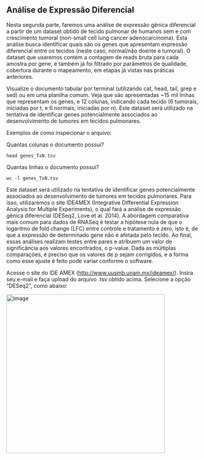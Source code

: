 ## Análise de Expressão Diferencial

Nesta segunda parte, faremos uma análise de expressão gênica diferencial a partir
de um dataset obtido de tecido pulmonar de humanos sem e com crescimento
tumoral (non-small cell lung cancer adenocarcinoma). Esta análise busca identificar
quais são os genes que apresentam expressão diferencial entre os tecidos (neste
caso, normal/não doente e tumoral). O dataset que usaremos contém a contagem
de reads bruta para cada amostra por gene, e também já foi filtrado por parâmetros
de qualidade, cobertura durante o mapeamento, em etapas já vistas nas práticas
anteriores.

Visualize o documento tabular por terminal (utilizando cat, head, tail, grep e sed) ou em uma planilha comum. Veja que são apresentadas ~15 mil linhas que representam os genes, e 12 colunas, indicando cada tecido (6 tumorais, iniciadas por t, e 6 normais, iniciadas por n). Este dataset será utilizado na tentativa de identificar genes potencialmente associados ao desenvolvimento de tumores em tecidos pulmonares.

Exemplos de como inspecionar o arquivo:

Quantas colunas o documento possui?
```
head genes_TxN.tsv
```

Quantas linhas o documento possui?
```
wc -l genes_TxN.tsv
```

Este dataset será utilizado na tentativa de identificar genes potencialmente associados ao desenvolvimento de tumores em tecidos pulmonares. Para isso, utilizaremos o site IDEAMEX (Integrative Differential Expression Analysis for Multiple Experiments), o qual fará a análise de expressão gênica diferencial (DESeq2, Love et al. 2014). A abordagem comparativa mais comum para dados de RNASeq é testar a hipótese nula de que o logaritmo de fold change (LFC) entre controle e tratamento é zero, isto é, de que a expressão de determinado gene não é afetada pelo tecido. Ao final, essas análises realizam testes entre pares e atribuem um valor de significância aos valores encontrados, o p-value. Dada as múltiplas comparações, é preciso que os valores de p sejam corrigidos, e a forma como esse ajuste é feito pode variar conforme o software.  

Acesse o site do IDE AMEX (http://www.uusmb.unam.mx/ideamex/). Insira seu e-mail e faça upload do arquivo .tsv obtido acima. Selecione a opção “DESeq2”, como abaixo:
 
<img width="416" alt="image" src="https://github.com/rafaeliwama/STB_bioinformatics/assets/46658489/63674c04-8409-4664-a514-1069e754c0a3">



